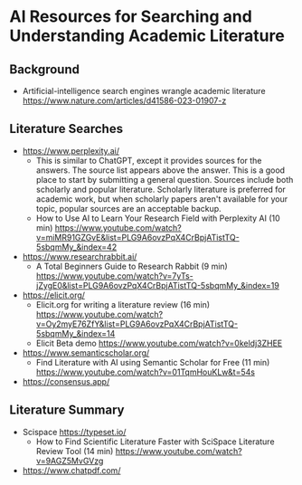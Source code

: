 # AI Resources for Searching and Understanding Academic Literature

## Background

* Artificial-intelligence search engines wrangle academic literature https://www.nature.com/articles/d41586-023-01907-z

## Literature Searches

* https://www.perplexity.ai/
  * This is similar to ChatGPT, except it provides sources for the answers. The source list appears above the answer. This is a good place to start by submitting a general question. Sources include both scholarly and popular literature. Scholarly literature is preferred for academic work, but when scholarly papers aren't available for your topic, popular sources are an acceptable backup.
  * How to Use AI to Learn Your Research Field with Perplexity AI (10 min) https://www.youtube.com/watch?v=miMR91GZGvE&list=PLG9A6ovzPqX4CrBpjATistTQ-5sbqmMy_&index=42
* https://www.researchrabbit.ai/
  * A Total Beginners Guide to Research Rabbit (9 min) https://www.youtube.com/watch?v=7yTs-jZygE0&list=PLG9A6ovzPqX4CrBpjATistTQ-5sbqmMy_&index=19
* https://elicit.org/
  * Elicit.org for writing a literature review (16 min) https://www.youtube.com/watch?v=Oy2myE76ZfY&list=PLG9A6ovzPqX4CrBpjATistTQ-5sbqmMy_&index=14
  * Elicit Beta demo https://www.youtube.com/watch?v=0keldj3ZHEE
* https://www.semanticscholar.org/
  * Find Literature with AI using Semantic Scholar for Free (11 min) https://www.youtube.com/watch?v=01TqmHouKLw&t=54s
* https://consensus.app/

## Literature Summary

* Scispace https://typeset.io/
  * How to Find Scientific Literature Faster with SciSpace Literature Review Tool (14 min) https://www.youtube.com/watch?v=9AGZ5MvGVzg
* https://www.chatpdf.com/
